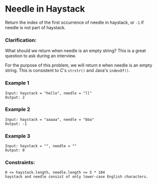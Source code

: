 # Needle in Haystack

Return the index of the first occurrence of needle in haystack, or `-1` if needle is not part of haystack.

### Clarification:

What should we return when needle is an empty string? This is a great question to ask during an interview.

For the purpose of this problem, we will return `0` when needle is an empty string. This is consistent to C's `strstr()` and Java's `indexOf()`.

 

### Example 1
```
Input: haystack = "hello", needle = "ll"
Output: 2
```
### Example 2
```
Input: haystack = "aaaaa", needle = "bba"
Output: -1
```

### Example 3
```
Input: haystack = "", needle = ""
Output: 0
```

### Constraints:
```
0 <= haystack.length, needle.length <= 5 * 104
haystack and needle consist of only lower-case English characters.
```